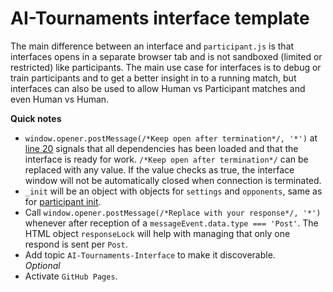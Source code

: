 # AI-Tournaments interface template
The main difference between an interface and `participant.js` is that interfaces opens in a separate browser tab and is not sandboxed (limited or restricted) like participants. The main use case for interfaces is to debug or train participants and to get a better insight in to a running match, but interfaces can also be used to allow Human vs Participant matches and even Human vs Human.

**Quick notes**
- `window.opener.postMessage(/*Keep open after termination*/, '*')` at [line 20](https://github.com/AI-Tournaments/Interface-Template/blob/main/index.html#L20) signals that all dependencies has been loaded and that the interface is ready for work. `/*Keep open after termination*/` can be replaced with any value. If the value checks as true, the interface window will not be automatically closed when connection is terminated.
- `_init` will be an object with objects for `settings` and `opponents`, same as for [participant init](https://github.com/AI-Tournaments/Participant-Template/blob/main/participant.js#L4).
- Call `window.opener.postMessage(/*Replace with your response*/, '*')` whenever after reception of a `messageEvent.data.type === 'Post'`. The HTML object `responseLock` will help with managing that only one respond is sent per `Post`.
- Add topic `AI-Tournaments-Interface` to make it discoverable.<br><i>Optional</i>
- Activate `GitHub Pages`.
